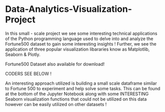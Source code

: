 # Data-Analytics-Visualization-Project
In this small - scale project we see some interesting technical applications of the Python programming language used to delve into and analyze the Fortune500 dataset to gain some interesting insights ! 
Further, we see the application of three popular visualization libararies know as Matplotlib, Seaborn & Plotly.

Fortune500 Dataset also available for download!

CODERS SEE BELOW !

An interesting approach utilized is building a small scale dataframe similar to Fortune 500 to experiment and help solve some tasks. This can be found at the bottom of the Jupyter Notebook along with some INTERESTING Seaborn visualization functions that could not be utilized on this data however can be easily utilized on other datasets !
